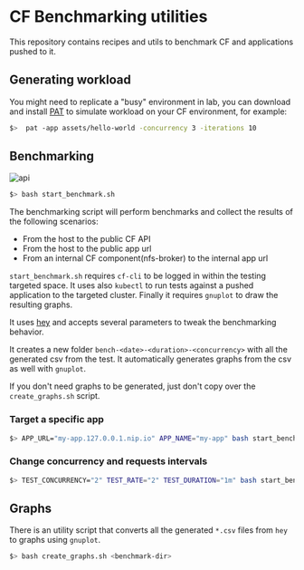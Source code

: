 # CF Benchmarking utilities

This repository contains recipes and utils to benchmark CF and applications pushed to it.

## Generating workload

You might need to replicate a "busy" environment in lab, you can download and install [PAT](https://github.com/cloudfoundry-incubator/pat) to simulate workload on your CF environment, for example:

```bash
$>  pat -app assets/hello-world -concurrency 3 -iterations 10
```

## Benchmarking

![api](https://user-images.githubusercontent.com/2420543/85020002-f8b02100-b16f-11ea-8a8a-ea22e6882203.png)

```bash
$> bash start_benchmark.sh
```

The benchmarking script will perform benchmarks and collect the results of the following scenarios:
- From the host to the public CF API
- From the host to the public app url
- From an internal CF component(nfs-broker) to the internal app url

`start_benchmark.sh` requires `cf-cli` to be logged in within the testing targeted space. It uses also `kubectl` to 
run tests against a pushed application to the targeted cluster. Finally it requires `gnuplot` to draw the resulting graphs.

It uses [hey](https://github.com/rakyll/hey) and accepts several parameters to tweak the benchmarking behavior.

It creates a new folder `bench-<date>-<duration>-<concurrency>` with all the generated csv from the test. It automatically generates graphs from the csv as well with  `gnuplot`.

If you don't need graphs to be generated, just don't copy over the `create_graphs.sh` script.

### Target a specific app

```bash
$> APP_URL="my-app.127.0.0.1.nip.io" APP_NAME="my-app" bash start_benchmark.sh
```
### Change concurrency and requests intervals

```bash
$> TEST_CONCURRENCY="2" TEST_RATE="2" TEST_DURATION="1m" bash start_benchmark.sh
```

## Graphs

There is an utility script that converts all the generated `*.csv` files from `hey` to graphs using `gnuplot`.

```bash
$> bash create_graphs.sh <benchmark-dir>
```
